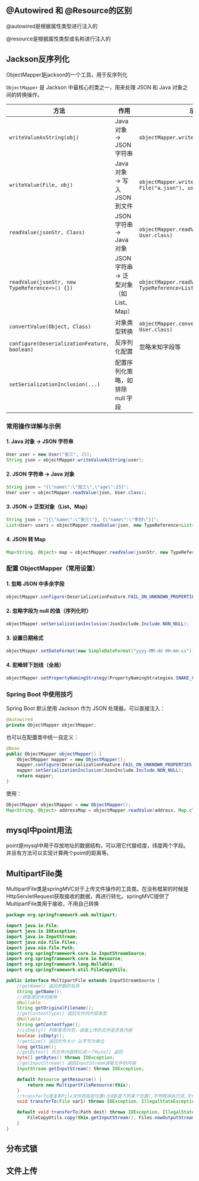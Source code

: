 ## @Autowired  和 @Resource的区别

@autowired是根据属性类型进行注入的

@resource是根据属性类型或名称进行注入的



## Jackson反序列化

ObjectMapper是jackson的一个工具，用于反序列化



`ObjectMapper` 是 Jackson 中最核心的类之一，用来处理 JSON 和 Java 对象之间的转换操作。

| 方法                                           | 作用                                   | 示例                                                         |
| ---------------------------------------------- | -------------------------------------- | ------------------------------------------------------------ |
| `writeValueAsString(obj)`                      | Java对象 → JSON 字符串                 | `objectMapper.writeValueAsString(user)`                      |
| `writeValue(File, obj)`                        | Java 对象 → 写入 JSON 到文件           | `objectMapper.writeValue(new File("a.json"), user)`          |
| `readValue(jsonStr, Class)`                    | JSON 字符串 → Java 对象                | `objectMapper.readValue(json, User.class)`                   |
| `readValue(jsonStr, new TypeReference<>() {})` | JSON 字符串 → 泛型对象（如 List、Map） | `objectMapper.readValue(json, new TypeReference<List<User>>() {})` |
| `convertValue(Object, Class)`                  | 对象类型转换                           | `objectMapper.convertValue(map, User.class)`                 |
| `configure(DeserializationFeature, boolean)`   | 反序列化配置                           | 忽略未知字段等                                               |
| `setSerializationInclusion(...)`               | 配置序列化策略，如排除 null 字段       |                                                              |



###  常用操作详解与示例

####  1. Java 对象 → JSON 字符串

```java
User user = new User("张三", 25);
String json = objectMapper.writeValueAsString(user);
```

####  2. JSON 字符串 → Java 对象

```java
String json = "{\"name\":\"张三\",\"age\":25}";
User user = objectMapper.readValue(json, User.class);
```

####  3. JSON → 泛型对象（List、Map）

```java
String json = "[{\"name\":\"张三\"}, {\"name\":\"李四\"}]";
List<User> users = objectMapper.readValue(json, new TypeReference<List<User>>() {});
```

####  4. JSON 转 Map

```java
Map<String, Object> map = objectMapper.readValue(jsonStr, new TypeReference<Map<String, Object>>() {});
```



### 配置 ObjectMapper（常用设置）

#### 1. 忽略 JSON 中多余字段

```java
objectMapper.configure(DeserializationFeature.FAIL_ON_UNKNOWN_PROPERTIES, false);
```

#### 2. 忽略字段为 null 的值（序列化时）

```java
objectMapper.setSerializationInclusion(JsonInclude.Include.NON_NULL);
```

#### 3. 设置日期格式

```java
objectMapper.setDateFormat(new SimpleDateFormat("yyyy-MM-dd HH:mm:ss"));
```

#### 4. 驼峰转下划线（全局）

```java
objectMapper.setPropertyNamingStrategy(PropertyNamingStrategies.SNAKE_CASE);
```



### Spring Boot 中使用技巧

Spring Boot 默认使用 Jackson 作为 JSON 处理器，可以直接注入：

```java
@Autowired
private ObjectMapper objectMapper;
```

也可以在配置类中统一自定义：

```java
@Bean
public ObjectMapper objectMapper() {
    ObjectMapper mapper = new ObjectMapper();
    mapper.configure(DeserializationFeature.FAIL_ON_UNKNOWN_PROPERTIES, false);
    mapper.setSerializationInclusion(JsonInclude.Include.NON_NULL);
    return mapper;
}
```

使用：

```java
ObjectMapper objectMapper = new ObjectMapper();
Map<String, Object> addressMap = objectMapper.readValue(address, Map.class);
```





## mysql中point用法

point是mysql中用于存放地址的数据结构，可以用它代替经度，纬度两个字段。并且有方法可以实现计算两个point的距离等。



## MultipartFile类

MultipartFile类是springMVC对于上传文件操作的工具类。在没有框架的时候是HttpServletRequest获取接收的数据，再进行转化。springMVC提供了MultipartFile类用于接收，不用自己转换

```java
package org.springframework.web.multipart;

import java.io.File;
import java.io.IOException;
import java.io.InputStream;
import java.nio.file.Files;
import java.nio.file.Path;
import org.springframework.core.io.InputStreamSource;
import org.springframework.core.io.Resource;
import org.springframework.lang.Nullable;
import org.springframework.util.FileCopyUtils;

public interface MultipartFile extends InputStreamSource {
    //getName() 返回参数的名称
    String getName();
    //获取源文件的昵称
    @Nullable
    String getOriginalFilename();
    //getContentType() 返回文件的内容类型
    @Nullable
    String getContentType();
    //isEmpty() 判断是否为空，或者上传的文件是否有内容
    boolean isEmpty();
    //getSize() 返回文件大小 以字节为单位
    long getSize();
    //getBytes() 将文件内容转化成一个byte[] 返回
    byte[] getBytes() throws IOException;
    //getInputStream() 返回InputStream读取文件的内容
    InputStream getInputStream() throws IOException;

    default Resource getResource() {
        return new MultipartFileResource(this);
    }
    //transferTo是复制file文件到指定位置(比如D盘下的某个位置),不然程序执行完,文件就会消失,程序运行时,临时存储在temp这个文件夹中
    void transferTo(File var1) throws IOException, IllegalStateException;

    default void transferTo(Path dest) throws IOException, IllegalStateException {
        FileCopyUtils.copy(this.getInputStream(), Files.newOutputStream(dest));
    }
}
```









## 分布式锁







## 文件上传
